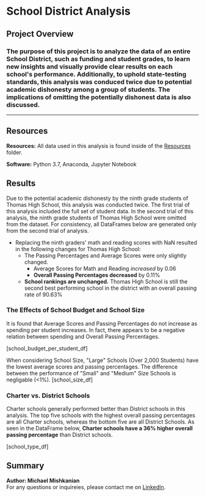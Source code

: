 # School District Analysis

## Project Overview
### The purpose of this project is to analyze the data of an entire School District, such as funding and student grades, to learn new insights and visually provide clear results on each school's performance. Additionally, to uphold state-testing standards, this analysis was conduced twice due to potential academic dishonesty among a group of students. The implications of omitting the potentially dishonest data is also discussed.
---
## Resources
**Resources:** All data used in this analysis is found inside of the [Resources](https://github.com/Mishkanian/School_District_Analysis/tree/main/Resources) folder.

**Software:** Python 3.7, Anaconda, Jupyter Notebook

## Results
Due to the potential academic dishonesty by the ninth grade students of Thomas High School, this analysis was conducted twice. The first trial of this analysis included the full set of student data. In the second trial of this analysis, the ninth grade students of Thomas High School were omitted from the dataset. For consistency, all DataFrames below are generated only from the second trial of analysis.

- Replacing the ninth graders' math and reading scores with NaN resulted in the following changes for Thomas High School:
  - The Passing Percentages and Average Scores were only slightly changed.
    - Average Scores for Math and Reading *increased* by 0.06
    - **Overall Passing Percentages decreased** by 0.11%
  - **School rankings are unchanged.** Thomas High School is still the second best performing school in the district with an overall passing rate of 90.63%

### The Effects of School Budget and School Size
It is found that Average Scores and Passing Percentages do not increase as spending per student increases. In fact, there appears to be a negative relation between spending and Overall Passing Percentages.

[school_budget_per_student_df]


When considering School Size, "Large" Schools (Over 2,000 Students) have the lowest average scores and passing percentages. The difference between the performance of "Small" and "Medium" Size Schools is negligable (<1%).
[school_size_df]

### Charter vs. District Schools
Charter schools generally performed better than District schools in this analysis. The top five schools with the highest overall passing percentages are all Charter schools, whereas the bottom five are all District Schools. As seen in the DataFrame below, **Charter schools have a 36% higher overall passing percentage** than District schools.

[school_type_df]

## Summary


**Author: Michael Mishkanian**  
For any questions or inquireies, please contact me on [LinkedIn](https://www.linkedin.com/in/michaelmishkanian/).
